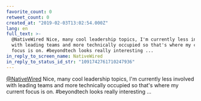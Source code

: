 ```yaml
---
favorite_count: 0
retweet_count: 0
created_at: "2019-02-03T13:02:54.000Z"
lang: en
full_text: >-
  @NativeWired Nice, many cool leadership topics, I'm currently less involved
  with leading teams and more technically occupied so that's where my current
  focus is on. #beyondtech looks really interesting ...
in_reply_to_screen_name: NativeWired
in_reply_to_status_id_str: "1091742761710247936"
---
```


[@NativeWired](https://twitter.com/NativeWired) Nice, many cool leadership
topics, I'm currently less involved with leading teams and more technically
occupied so that's where my current focus is on. #beyondtech looks really
interesting ...
